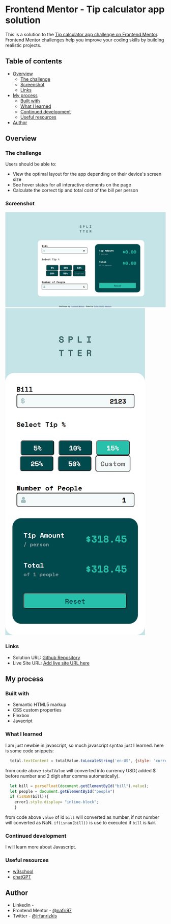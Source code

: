 # Frontend Mentor - Tip calculator app solution

This is a solution to the [Tip calculator app challenge on Frontend Mentor](https://www.frontendmentor.io/challenges/tip-calculator-app-ugJNGbJUX). Frontend Mentor challenges help you improve your coding skills by building realistic projects.

## Table of contents

- [Overview](#overview)
  - [The challenge](#the-challenge)
  - [Screenshot](#screenshot)
  - [Links](#links)
- [My process](#my-process)
  - [Built with](#built-with)
  - [What I learned](#what-i-learned)
  - [Continued development](#continued-development)
  - [Useful resources](#useful-resources)
- [Author](#author)

## Overview

### The challenge

Users should be able to:

- View the optimal layout for the app depending on their device's screen size
- See hover states for all interactive elements on the page
- Calculate the correct tip and total cost of the bill per person

### Screenshot

![Desktop screenshot](./desktop_screenshot.jpeg)
![Mobile screenshot](./mobile_screenshot.png)

### Links

- Solution URL: [Github Repository](https://github.com/nafri97/tip-calculator)
- Live Site URL: [Add live site URL here](https://nafri97.github.io/tip-calculator)

## My process

### Built with

- Semantic HTML5 markup
- CSS custom properties
- Flexbox
- Javacript

### What I learned

I am just newbie in javascript, so much javascript syntax just I learned.
here is some code snippets:

```js
  total.textContent = totalValue.toLocaleString('en-US', {style: 'currency', currency: 'USD'});
```
from code above `totalValue` will converted into currency USD( added $ before number and 2 digit after comma automatically).
```js
  let bill = parseFloat(document.getElementById("bill").value);
  let people = document.getElementById("people")
  if (isNaN(bill)){
    error1.style.display= "inline-block";      
    }
```
from code above `value` of  id `bill` will converted as number, if not number will converted as NaN. `if(isnan(bill))` is use to executed if `bill` is `NaN`.


### Continued development

I will learn more about Javascript.


### Useful resources

- [w3school](https://www.w3school.com)
- [chatGPT](https://www.chat.openai.com) 

## Author

- Linkedin - [](https://linkedin.com/in/nafri97)
- Frontend Mentor - [@nafri97](https://www.frontendmentor.io/profile/nafri97)
- Twitter - [@irfanrizkis](https://www.twitter.com/irfanrizkis)
